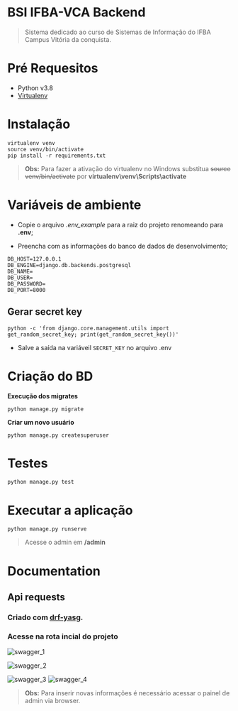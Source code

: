 # BSI IFBA-VCA Backend

> Sistema dedicado ao curso de Sistemas de Informação do IFBA Campus Vitória da conquista.

# Pré Requesitos

-   Python v3.8
-   [Virtualenv](https://virtualenv.pypa.io/en/latest/)

# Instalação

```
virtualenv venv
source venv/bin/activate
pip install -r requirements.txt
```

> **Obs:** Para fazer a ativação do virtualenv no Windows substitua ~~source venv/bin/activate~~ por **virtualenv\venv\Scripts\activate**

# Variáveis de ambiente

-   Copie o arquivo _.env_example_ para a raiz do projeto renomeando para **.env**;

-   Preencha com as informações do banco de dados de desenvolvimento;

```
DB_HOST=127.0.0.1
DB_ENGINE=django.db.backends.postgresql
DB_NAME=
DB_USER=
DB_PASSWORD=
DB_PORT=8000
```

## Gerar secret key

    python -c 'from django.core.management.utils import get_random_secret_key; print(get_random_secret_key())'

-   Salve a saída na variáveil `SECRET_KEY` no arquivo .env

# Criação do BD

**Execução dos migrates**

    python manage.py migrate

**Criar um novo usuário**

    python manage.py createsuperuser

# Testes

    python manage.py test

# Executar a aplicação

    python manage.py runserve

> Acesse o admin em **/admin**

# Documentation

## Api requests

### Criado com [drf-yasg](https://drf-yasg.readthedocs.io/en/stable/).

### Acesse na rota incial do projeto

![swagger_1](https://github.com/flaviofilipe/bsi-ifba-backend/blob/master/docs/images/swagger_1.png?raw=true)

![swagger_2](https://github.com/flaviofilipe/bsi-ifba-backend/blob/master/docs/images/swagger_2.png?raw=true)

![swagger_3](https://github.com/flaviofilipe/bsi-ifba-backend/blob/master/docs/images/swagger_3.png?raw=true)
![swagger_4](https://github.com/flaviofilipe/bsi-ifba-backend/blob/master/docs/images/swagger_4.png?raw=true)

> **Obs:** Para inserir novas informações é necessário acessar o painel de admin via browser.
